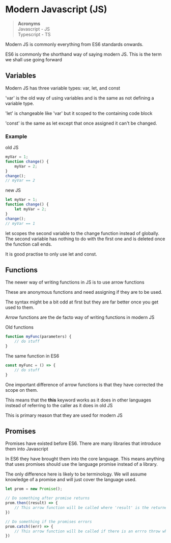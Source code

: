 # Modern Javascript (JS)
> **Acronyms** \
> Javascript - JS \
> Typescript - TS

Modern JS is commonly everything from ES6 standards onwards.

ES6 is commonly the shorthand way of saying modern JS. This is the term we shall use going forward

## Variables
Modern JS has three variable types: var, let, and const

'var' is the old way of using variables and is the same as not defining a variable type.

'let' is changeable like 'var' but it scoped to the containing code block

'const' is the same as let except that once assigned it can't be changed.

### Example
old JS
```javascript
myVar = 1;
function change() {
    myVar = 2;
}
change();
// myVar == 2
```
new JS
```javascript
let myVar = 1;
function change() {
    let myVar = 2;
}
change();
// myVar == 1
```
let scopes the second variable to the change function instead of globally.
The second variable has nothing to do with the first one and is deleted once the function call ends.

It is good practise to only use let and const.

## Functions
The newer way of writing functions in JS is to use arrow functions

These are anonymous functions and need assigning if they are to be used.

The syntax might be a bit odd at first but they are far better once you get used to them.

Arrow functions are the de facto way of writing functions in modern JS

Old functions
```javascript
function myFunc(parameters) {
    // do stuff
}
```
The same function in ES6
```javascript
const myFunc = () => {
    // do stuff
}
```

One important difference of arrow functions is that they have corrected the scope on them.

This means that the **this** keyword works as it does in other languages instead of referring to the caller as it does in old JS

This is primary reason that they are used for modern JS

## Promises
Promises have existed before ES6. There are many libraries that introduce them into Javascript

In ES6 they have brought them into the core language. This means anything that uses promises should use the language promise instead of a library.

The only difference here is likely to be terminology. We will assume knowledge of a promise and will just cover the language used.

```javascript
let prom = new Promise();

// Do something after promise returns
prom.then((result) => {
    // This arrow function will be called where 'result' is the returned data
})

// Do something if the promises errors
prom.catch((err) => {
    // This arrow function will be called if there is an errro throw where err contains the error data
})
```